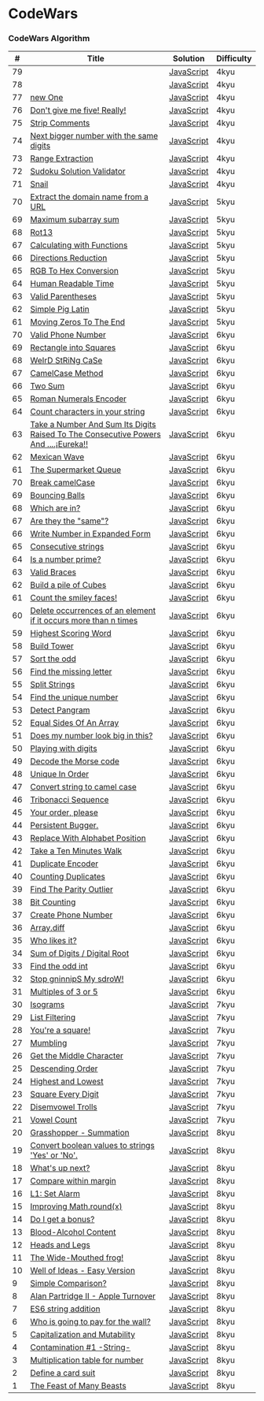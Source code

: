 # CodeWars

### CodeWars Algorithm

| #   | Title                                                                                                                                                          | Solution                                                    | Difficulty |
| --- | -------------------------------------------------------------------------------------------------------------------------------------------------------------- | ----------------------------------------------------------- | ---------- |
| 79  | []()                                                                                                                                                           | [JavaScript](./4kyu/positive/9.js)                          | 4kyu       |
| 78  | []()                                                                                                                                                           | [JavaScript](./4kyu/positive/8.js)                          | 4kyu       |
| 77  | [new One]()                                                                                                                                                           | [JavaScript](./4kyu/positive/7.js)                          | 4kyu       |
| 76  | [Don't give me five! Really!](https://www.codewars.com/kata/621f89cc94d4e3001bb99ef4/train/javascript)                                                         | [JavaScript](./4kyu/positive/6.dontGiveMeFive.js)           | 4kyu       |
| 75  | [Strip Comments](https://www.codewars.com/kata/51c8e37cee245da6b40000bd/train/javascript)                                                                      | [JavaScript](./4kyu/positive/5.solution.js)                 | 4kyu       |
| 74  | [Next bigger number with the same digits](https://www.codewars.com/kata/55983863da40caa2c900004e/train/javascript)                                             | [JavaScript](./4kyu/positive/4.nextBigger.js)               | 4kyu       |
| 73  | [Range Extraction](https://www.codewars.com/kata/51ba717bb08c1cd60f00002f/train/javascript)                                                                    | [JavaScript](./4kyu/positive/3.solution.js)                 | 4kyu       |
| 72  | [Sudoku Solution Validator](https://www.codewars.com/kata/529bf0e9bdf7657179000008/train/javascript)                                                           | [JavaScript](./4kyu/positive/2.validSolution.js)            | 4kyu       |
| 71  | [Snail](https://www.codewars.com/kata/521c2db8ddc89b9b7a0000c1/train/javascript)                                                                               | [JavaScript](./4kyu/positive/1.snail.js)                    | 4kyu       |
| 70  | [Extract the domain name from a URL](https://www.codewars.com/kata/514a024011ea4fb54200004b/train/javascript)                                                  | [JavaScript](./5kyu/positive/10.domainName.js)              | 5kyu       |
| 69  | [Maximum subarray sum](https://www.codewars.com/kata/54521e9ec8e60bc4de000d6c/train/javascript)                                                                | [JavaScript](./5kyu/positive/9.maxSequence.js)              | 5kyu       |
| 68  | [Rot13](https://www.codewars.com/kata/530e15517bc88ac656000716/train/javascript)                                                                               | [JavaScript](./5kyu/positive/8.rot13.js)                    | 5kyu       |
| 67  | [Calculating with Functions](https://www.codewars.com/kata/525f3eda17c7cd9f9e000b39/train/javascript)                                                          | [JavaScript](./5kyu/positive/7.zero.js)                     | 5kyu       |
| 66  | [Directions Reduction](https://www.codewars.com/kata/550f22f4d758534c1100025a/train/javascript)                                                                | [JavaScript](./5kyu/positive/6.dirReduc.js)                 | 5kyu       |
| 65  | [RGB To Hex Conversion](https://www.codewars.com/kata/513e08acc600c94f01000001/train/javascript)                                                               | [JavaScript](./5kyu/positive/5.rgb.js)                      | 5kyu       |
| 64  | [Human Readable Time](https://www.codewars.com/kata/52685f7382004e774f0001f7/train/javascript)                                                                 | [JavaScript](./5kyu/positive/4.humanReadable.js)            | 5kyu       |
| 63  | [Valid Parentheses](https://www.codewars.com/kata/52774a314c2333f0a7000688/train/javascript)                                                                   | [JavaScript](./5kyu/positive/3.validParentheses.js)         | 5kyu       |
| 62  | [Simple Pig Latin](https://www.codewars.com/kata/520b9d2ad5c005041100000f/train/javascript)                                                                    | [JavaScript](./5kyu/positive/2.pigIt.js)                    | 5kyu       |
| 61  | [Moving Zeros To The End](https://www.codewars.com/kata/52597aa56021e91c93000cb0/train/javascript)                                                             | [JavaScript](./5kyu/positive/1.moveZeros.js)                | 5kyu       |
| 70  | [Valid Phone Number](https://www.codewars.com/kata/525f47c79f2f25a4db000025/train/javascript)                                                                  | [JavaScript](./6kyu/positive/50.validPhoneNumber.js)        | 6kyu       |
| 69  | [Rectangle into Squares](https://www.codewars.com/kata/55466989aeecab5aac00003e/train/javascript)                                                              | [JavaScript](./6kyu/positive/49.sqInRect.js)                | 6kyu       |
| 68  | [WeIrD StRiNg CaSe](https://www.codewars.com/kata/52b757663a95b11b3d00062d/train/javascript)                                                                   | [JavaScript](./6kyu/positive/48.toWeirdCase.js)             | 6kyu       |
| 67  | [CamelCase Method](https://www.codewars.com/kata/587731fda577b3d1b0001196/train/javascript)                                                                    | [JavaScript](./6kyu/positive/47.camelCase.js)               | 6kyu       |
| 66  | [Two Sum](https://www.codewars.com/kata/52c31f8e6605bcc646000082/train/javascript)                                                                             | [JavaScript](./6kyu/positive/46.twoSum.js)                  | 6kyu       |
| 65  | [Roman Numerals Encoder](https://www.codewars.com/kata/51b62bf6a9c58071c600001b/train/javascript)                                                              | [JavaScript](./6kyu/positive/45.solution.js)                | 6kyu       |
| 64  | [Count characters in your string](https://www.codewars.com/kata/52efefcbcdf57161d4000091/train/javascript)                                                     | [JavaScript](./6kyu/positive/44.count.js)                   | 6kyu       |
| 63  | [Take a Number And Sum Its Digits Raised To The Consecutive Powers And ....¡Eureka!!](https://www.codewars.com/kata/5626b561280a42ecc50000d1/train/javascript) | [JavaScript](./6kyu/positive/43.sumDigPow.js)               | 6kyu       |
| 62  | [Mexican Wave](https://www.codewars.com/kata/58f5c63f1e26ecda7e000029/train/javascript)                                                                        | [JavaScript](./6kyu/positive/42.wave.js)                    | 6kyu       |
| 61  | [The Supermarket Queue](https://www.codewars.com/kata/57b06f90e298a7b53d000a86/train/javascript)                                                               | [JavaScript](./6kyu/positive/41.queueTime.js)               | 6kyu       |
| 70  | [Break camelCase](https://www.codewars.com/kata/5208f99aee097e6552000148/train/javascript)                                                                     | [JavaScript](./6kyu/positive/40.solution.js)                | 6kyu       |
| 69  | [Bouncing Balls](https://www.codewars.com/kata/5544c7a5cb454edb3c000047/train/javascript)                                                                      | [JavaScript](./6kyu/positive/39.bouncingBall.js)            | 6kyu       |
| 68  | [Which are in?](https://www.codewars.com/kata/550554fd08b86f84fe000a58/train/javascript)                                                                       | [JavaScript](./6kyu/positive/38.inArray.js)                 | 6kyu       |
| 67  | [Are they the "same"?](https://www.codewars.com/kata/550498447451fbbd7600041c/train/javascript)                                                                | [JavaScript](./6kyu/positive/37.comp.js)                    | 6kyu       |
| 66  | [Write Number in Expanded Form](https://www.codewars.com/kata/5842df8ccbd22792a4000245/train/javascript)                                                       | [JavaScript](./6kyu/positive/36.expandedForm.js)            | 6kyu       |
| 65  | [Consecutive strings](https://www.codewars.com/kata/56a5d994ac971f1ac500003e/train/javascript)                                                                 | [JavaScript](./6kyu/positive/35.longestConsec.js)           | 6kyu       |
| 64  | [Is a number prime?](https://www.codewars.com/kata/5262119038c0985a5b00029f/train/javascript)                                                                  | [JavaScript](./6kyu/positive/34.isPrime.js)                 | 6kyu       |
| 63  | [Valid Braces](https://www.codewars.com/kata/5277c8a221e209d3f6000b56/train/javascript)                                                                        | [JavaScript](./6kyu/positive/33.validBraces.js)             | 6kyu       |
| 62  | [Build a pile of Cubes](https://www.codewars.com/kata/5592e3bd57b64d00f3000047/train/javascript)                                                               | [JavaScript](./6kyu/positive/32.findNb.js)                  | 6kyu       |
| 61  | [Count the smiley faces!](https://www.codewars.com/kata/583203e6eb35d7980400002a/train/javascript)                                                             | [JavaScript](./6kyu/positive/31.countSmileys.js)            | 6kyu       |
| 60  | [Delete occurrences of an element if it occurs more than n times](https://www.codewars.com/kata/554ca54ffa7d91b236000023/train/javascript)                     | [JavaScript](./6kyu/positive/30.deleteNth.js)               | 6kyu       |
| 59  | [Highest Scoring Word](https://www.codewars.com/kata/57eb8fcdf670e99d9b000272/train/javascript)                                                                | [JavaScript](./6kyu/positive/29.high.js)                    | 6kyu       |
| 58  | [Build Tower](https://www.codewars.com/kata/576757b1df89ecf5bd00073b/train/javascript)                                                                         | [JavaScript](./6kyu/positive/28.towerBuilder.js)            | 6kyu       |
| 57  | [Sort the odd](https://www.codewars.com/kata/578aa45ee9fd15ff4600090d/train/javascript)                                                                        | [JavaScript](./6kyu/positive/27.sortArray.js)               | 6kyu       |
| 56  | [Find the missing letter](https://www.codewars.com/kata/5839edaa6754d6fec10000a2/train/javascript)                                                             | [JavaScript](./6kyu/positive/26.findMissingLetter.js)       | 6kyu       |
| 55  | [Split Strings](https://www.codewars.com/kata/515de9ae9dcfc28eb6000001/train/javascript)                                                                       | [JavaScript](./6kyu/positive/25.solution.js)                | 6kyu       |
| 54  | [Find the unique number](https://www.codewars.com/kata/585d7d5adb20cf33cb000235/train/javascript)                                                              | [JavaScript](./6kyu/positive/24.findUniq.js)                | 6kyu       |
| 53  | [Detect Pangram](https://www.codewars.com/kata/545cedaa9943f7fe7b000048/train/javascript)                                                                      | [JavaScript](./6kyu/positive/23.isPangram.js)               | 6kyu       |
| 52  | [Equal Sides Of An Array](https://www.codewars.com/kata/5679aa472b8f57fb8c000047/train/javascript)                                                             | [JavaScript](./6kyu/positive/22.findEvenIndex.js)           | 6kyu       |
| 51  | [Does my number look big in this?](https://www.codewars.com/kata/5287e858c6b5a9678200083c/train/javascript)                                                    | [JavaScript](./6kyu/positive/21.narcissistic.js)            | 6kyu       |
| 50  | [Playing with digits](https://www.codewars.com/kata/5552101f47fc5178b1000050/train/javascript)                                                                 | [JavaScript](./6kyu/positive/20.digPow.js)                  | 6kyu       |
| 49  | [Decode the Morse code](https://www.codewars.com/kata/54b724efac3d5402db00065e/train/javascript)                                                               | [JavaScript](./6kyu/positive/19.decodeMorse.js)             | 6kyu       |
| 48  | [Unique In Order](https://www.codewars.com/kata/54e6533c92449cc251001667/train/javascript)                                                                     | [JavaScript](./6kyu/positive/18.uniqueInOrder.js)           | 6kyu       |
| 47  | [Convert string to camel case](https://www.codewars.com/kata/517abf86da9663f1d2000003/train/javascript)                                                        | [JavaScript](./6kyu/positive/17.toCamelCase.js)             | 6kyu       |
| 46  | [Tribonacci Sequence](https://www.codewars.com/kata/556deca17c58da83c00002db/train/javascript)                                                                 | [JavaScript](./6kyu/positive/16.tribonacci.js)              | 6kyu       |
| 45  | [Your order, please](https://www.codewars.com/kata/55c45be3b2079eccff00010f/train/javascript)                                                                  | [JavaScript](./6kyu/positive/15.order.js.js)                | 6kyu       |
| 44  | [Persistent Bugger.](https://www.codewars.com/kata/55bf01e5a717a0d57e0000ec/train/javascript)                                                                  | [JavaScript](./6kyu/positive/14.persistence.js)             | 6kyu       |
| 43  | [Replace With Alphabet Position](https://www.codewars.com/kata/546f922b54af40e1e90001da/train/javascript)                                                      | [JavaScript](./6kyu/positive/13.alphabetPosition.js)        | 6kyu       |
| 42  | [Take a Ten Minutes Walk](https://www.codewars.com/kata/54da539698b8a2ad76000228/train/javascript)                                                             | [JavaScript](./6kyu/positive/12.isValidWalk.js)             | 6kyu       |
| 41  | [Duplicate Encoder](https://www.codewars.com/kata/54b42f9314d9229fd6000d9c/train/javascript)                                                                   | [JavaScript](./6kyu/positive/11.duplicateEncode.js)         | 6kyu       |
| 40  | [Counting Duplicates](https://www.codewars.com/kata/54bf1c2cd5b56cc47f0007a1/train/javascript)                                                                 | [JavaScript](./6kyu/positive/10.duplicateCount.js)          | 6kyu       |
| 39  | [Find The Parity Outlier](https://www.codewars.com/kata/5526fc09a1bbd946250002dc/train/javascript)                                                             | [JavaScript](./6kyu/positive/9.findOutlier.js)              | 6kyu       |
| 38  | [Bit Counting](https://www.codewars.com/kata/526571aae218b8ee490006f4/train/javascript)                                                                        | [JavaScript](./6kyu/positive/8.countBits.js)                | 6kyu       |
| 37  | [Create Phone Number](https://www.codewars.com/kata/525f50e3b73515a6db000b83/train/javascript)                                                                 | [JavaScript](./6kyu/positive/7.createPhoneNumber.js)        | 6kyu       |
| 36  | [Array.diff](https://www.codewars.com/kata/523f5d21c841566fde000009/train/javascript)                                                                          | [JavaScript](./6kyu/positive/6.arrayDiff.js)                | 6kyu       |
| 35  | [Who likes it?](https://www.codewars.com/kata/5266876b8f4bf2da9b000362/train/javascript)                                                                       | [JavaScript](./6kyu/positive/5.likes.js)                    | 6kyu       |
| 34  | [Sum of Digits / Digital Root](https://www.codewars.com/kata/541c8630095125aba6000c00/train/javascript)                                                        | [JavaScript](./6kyu/positive/4.digitalRoot.js)              | 6kyu       |
| 33  | [Find the odd int](https://www.codewars.com/kata/54da5a58ea159efa38000836/train/javascript)                                                                    | [JavaScript](./6kyu/positive/3.findOdd.js)                  | 6kyu       |
| 32  | [Stop gninnipS My sdroW!](https://www.codewars.com/kata/5264d2b162488dc400000001/train/javascript)                                                             | [JavaScript](./6kyu/positive/2.spinWords.js)                | 6kyu       |
| 31  | [Multiples of 3 or 5](https://www.codewars.com/kata/514b92a657cdc65150000006/train/javascript)                                                                 | [JavaScript](./6kyu/positive/1.solution.js)                 | 6kyu       |
| 30  | [Isograms](https://www.codewars.com/kata/54ba84be607a92aa900000f1/train/javascript)                                                                            | [JavaScript](./7kyu/positive/10.isIsogram.js)               | 7kyu       |
| 29  | [List Filtering](https://www.codewars.com/kata/53dbd5315a3c69eed20002dd/train/javascript)                                                                      | [JavaScript](./7kyu/positive/9.filter_list.js)              | 7kyu       |
| 28  | [You're a square!](https://www.codewars.com/kata/54c27a33fb7da0db0100040e/train/javascript)                                                                    | [JavaScript](./7kyu/positive/8.isSquare.js)                 | 7kyu       |
| 27  | [Mumbling](https://www.codewars.com/kata/5667e8f4e3f572a8f2000039/train/javascript)                                                                            | [JavaScript](./7kyu/positive/7.accum.js)                    | 7kyu       |
| 26  | [Get the Middle Character](https://www.codewars.com/kata/56747fd5cb988479af000028/train/javascript)                                                            | [JavaScript](./7kyu/positive/6.getMiddle.js)                | 7kyu       |
| 25  | [Descending Order](https://www.codewars.com/kata/5467e4d82edf8bbf40000155)                                                                                     | [JavaScript](./7kyu/positive/5.descendingOrder.js)          | 7kyu       |
| 24  | [Highest and Lowest](https://www.codewars.com/kata/554b4ac871d6813a03000035/train/javascript)                                                                  | [JavaScript](./7kyu/positive/4.highAndLow.js)               | 7kyu       |
| 23  | [Square Every Digit](https://www.codewars.com/kata/546e2562b03326a88e000020/train/javascript)                                                                  | [JavaScript](./7kyu/positive/3.squareDigits.js)             | 7kyu       |
| 22  | [Disemvowel Trolls](https://www.codewars.com/kata/52fba66badcd10859f00097e/train/javascript)                                                                   | [JavaScript](./7kyu/positive/2.disemvowel.js)               | 7kyu       |
| 21  | [Vowel Count](https://www.codewars.com/kata/54ff3102c1bad923760001f3/train/javascript)                                                                         | [JavaScript](./7kyu/positive/1.getCount.js)                 | 7kyu       |
| 20  | [Grasshopper - Summation](https://www.codewars.com/kata/55d24f55d7dd296eb9000030/train/javascript)                                                             | [JavaScript](./8kyu/hardest/logic/10.summation.js)          | 8kyu       |
| 19  | [Convert boolean values to strings 'Yes' or 'No'.](https://www.codewars.com/kata/53369039d7ab3ac506000467/train/javascript)                                    | [JavaScript](./8kyu/hardest/logic/9.boolToWord.js)          | 8kyu       |
| 18  | [What's up next?](https://www.codewars.com/kata/542ebbdb494db239f8000046/train/javascript)                                                                     | [JavaScript](./8kyu/hardest/logic/8.nextItem.js)            | 8kyu       |
| 17  | [Compare within margin](https://www.codewars.com/kata/56453a12fcee9a6c4700009c/train/javascript)                                                               | [JavaScript](./8kyu/hardest/logic/7.closeCompare.js)        | 8kyu       |
| 16  | [L1: Set Alarm](https://www.codewars.com/kata/568dcc3c7f12767a62000038/train/javascript)                                                                       | [JavaScript](./8kyu/hardest/logic/6.setAlarm.js)            | 8kyu       |
| 15  | [Improving Math.round(x)](https://www.codewars.com/kata/56be025f9347a066c7000e4f/train/javascript)                                                             | [JavaScript](./8kyu/hardest/logic/5.roundTo.js)             | 8kyu       |
| 14  | [Do I get a bonus?](https://www.codewars.com/kata/56f6ad906b88de513f000d96/train/javascript)                                                                   | [JavaScript](./8kyu/hardest/logic/4.bonusTime)              | 8kyu       |
| 13  | [Blood-Alcohol Content](https://www.codewars.com/kata/571b6a4a7beb0a8ade0007a8/train/javascript)                                                               | [JavaScript](./8kyu/hardest/logic/3.bloodAlcoholContent.js) | 8kyu       |
| 12  | [Heads and Legs](https://www.codewars.com/kata/574c5075d27783851800169e/train/javascript)                                                                      | [JavaScript](./8kyu/hardest/logic/2.animals.js)             | 8kyu       |
| 11  | [The Wide-Mouthed frog!](https://www.codewars.com/kata/57ec8bd8f670e9a47a000f89/train/javascript)                                                              | [JavaScript](./8kyu/hardest/logic/1.mouthSize.js)           | 8kyu       |
| 10  | [Well of Ideas - Easy Version](https://www.codewars.com/kata/57f222ce69e09c3630000212/train/javascript)                                                        | [JavaScript](./8kyu/hardest/string/10.well.js)              | 8kyu       |
| 9   | [Simple Comparison?](https://www.codewars.com/kata/57f6ecdfcca6e045d2001207/train/javascript)                                                                  | [JavaScript](./8kyu/hardest/string/9.add.js)                | 8kyu       |
| 8   | [Alan Partridge II - Apple Turnover](https://www.codewars.com/kata/580a094553bd9ec5d800007d/javascript)                                                        | [JavaScript](./8kyu/hardest/string/8.apple.js)              | 8kyu       |
| 7   | [ES6 string addition](https://www.codewars.com/kata/582e4c3406e37fcc770001ad/train/javascript)                                                                 | [JavaScript](./8kyu/hardest/string/7.joinStrings.js)        | 8kyu       |
| 6   | [Who is going to pay for the wall?](https://www.codewars.com/kata/58bf9bd943fadb2a980000a7/train/javascript)                                                   | [JavaScript](./8kyu/hardest/string/6.whoIsPaying.js)        | 8kyu       |
| 5   | [Capitalization and Mutability](https://www.codewars.com/kata/595970246c9b8fa0a8000086)                                                                        | [JavaScript](./8kyu/hardest/string/5.capitalizeWord.js)     | 8kyu       |
| 4   | [Contamination #1 -String-](https://www.codewars.com/kata/596fba44963025c878000039/train/javascript)                                                           | [JavaScript](./8kyu/hardest/string/4.contamination.js)      | 8kyu       |
| 3   | [Multiplication table for number](https://www.codewars.com/kata/5a2fd38b55519ed98f0000ce/train/javascript)                                                     | [JavaScript](./8kyu/hardest/string/3.multiTable.js)         | 8kyu       |
| 2   | [Define a card suit](https://www.codewars.com/kata/5a360620f28b82a711000047/train/javascript)                                                                  | [JavaScript](./8kyu/hardest/string/2.defineSuit.js)         | 8kyu       |
| 1   | [The Feast of Many Beasts](https://www.codewars.com/kata/5aa736a455f906981800360d/train/javascript)                                                            | [JavaScript](./8kyu/hardest/string/1.feast.js)              | 8kyu       |
